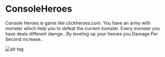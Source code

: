 # ConsoleHeroes

Console Heroes is game like clickheroes.com. You have an army with monster which help you to defeat the current monster.
Every monster you have deals different damge.. By leveling up your heroes you Damage Per Second increase..

![alt tag](http://i.imgur.com/RKx77Yz.png)
